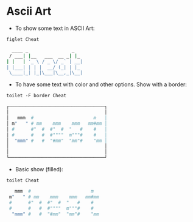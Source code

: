 # Ascii Art

- To show some text in ASCII Art:

`figlet Cheat`

```sh
  ____ _                _
 / ___| |__   ___  __ _| |_
| |   | '_ \ / _ \/ _` | __|
| |___| | | |  __/ (_| | |_
 \____|_| |_|\___|\__,_|\__|

```

- To have some text with color and other options. Show with a border:

`toilet -F border Cheat`

```sh
┌───────────────────────────────────┐
│                                   │
│   mmm  #                      m   │
│ m"   " # mm    mmm    mmm   mm#mm │
│ #      #"  #  #"  #  "   #    #   │
│ #      #   #  #""""  m"""#    #   │
│  "mmm" #   #  "#mm"  "mm"#    "mm │
│                                   │
│                                   │
└───────────────────────────────────┘
```

- Basic show (filled):

`toilet Cheat`

```sh
   mmm  #                      m
 m"   " # mm    mmm    mmm   mm#mm
 #      #"  #  #"  #  "   #    #
 #      #   #  #""""  m"""#    #
  "mmm" #   #  "#mm"  "mm"#    "mm
```
